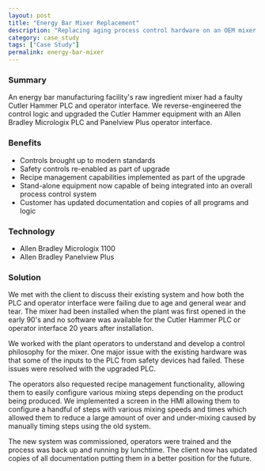 ```yaml
---
layout: post
title: "Energy Bar Mixer Replacement"
description: "Replacing aging process control hardware on an OEM mixer unit for an energy bar manufacturing facility."
category: case_study
tags: ["Case Study"]
permalink: energy-bar-mixer
---
```


<h3>Summary</h3>
An energy bar manufacturing facility's raw ingredient mixer had a faulty Cutler Hammer PLC and operator interface. We reverse-engineered the control logic and upgraded the Cutler Hammer equipment with an Allen Bradley Micrologix PLC and Panelview Plus operator interface.

<h3>Benefits</h3>
<ul>
	<li>Controls brought up to modern standards</li>
	<li>Safety controls re-enabled as part of upgrade</li>
	<li>Recipe management capabilities implemented as part of the upgrade</li>
	<li>Stand-alone equipment now capable of being integrated into an overall process control system</li>
	<li>Customer has updated documentation and copies of all programs and logic</li>
</ul>

<h3>Technology</h3>
<ul>
	<li>Allen Bradley Micrologix 1100</li>
	<li>Allen Bradley Panelview Plus</li>
</ul>

<h3>Solution</h3>
We met with the client to discuss their existing system and how both the PLC and operator interface were failing due to age and general wear and tear. The mixer had been installed when the plant was first opened in the early 90's and no software was available for the Cutler Hammer PLC or operator interface 20 years after installation.

We worked with the plant operators to understand and develop a control philosophy for the mixer. One major issue with the existing hardware was that some of the inputs to the PLC from safety devices had failed. These issues were resolved with the upgraded PLC. 

The operators also requested recipe management functionality, allowing them to easily configure various mixing steps depending on the product being produced. We implemented a screen in the HMI allowing them to configure a handful of steps with various mixing speeds and times which allowed them to reduce a large amount of over and under-mixing caused by manually timing steps using the old system.

The new system was commissioned, operators were trained and the process was back up and running by lunchtime. The client now has updated copies of all documentation putting them in a better position for the future.